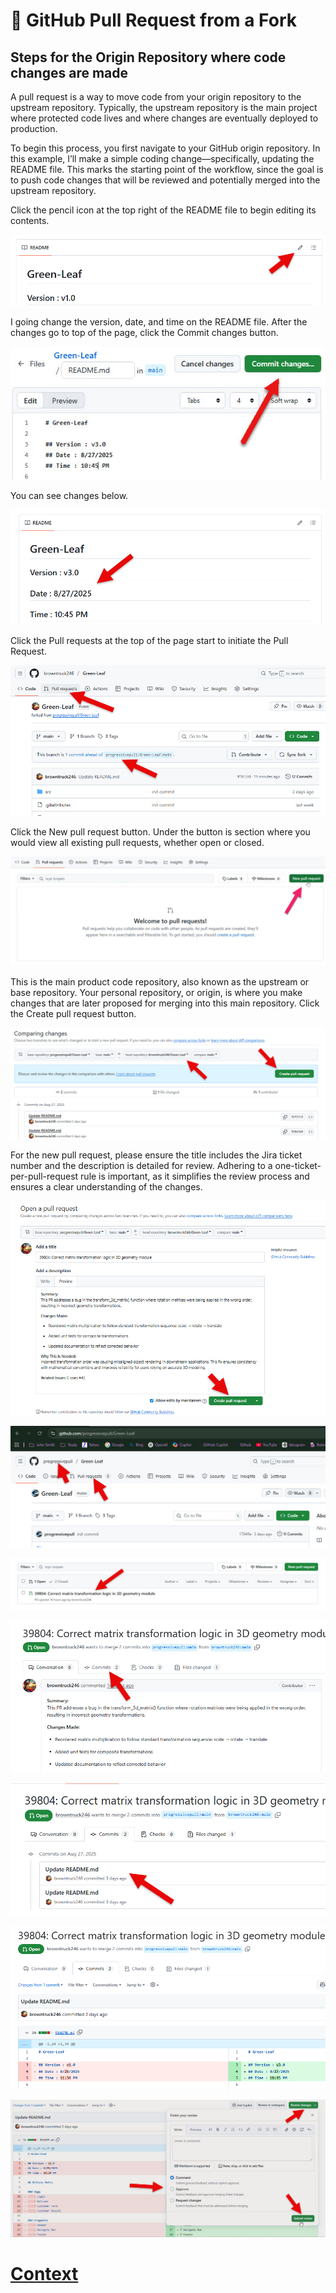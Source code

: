 # 🔁 GitHub Pull Request from a Fork

## Steps for the Origin Repository where code changes are made 

A pull request is a way to move code from your origin repository to the upstream repository. Typically, the upstream repository is the main project where protected code lives and where changes are eventually deployed to production.

To begin this process, you first navigate to your GitHub origin repository. In this example, I’ll make a simple coding change—specifically, updating the README file. This marks the starting point of the workflow, since the goal is to push code changes that will be reviewed and potentially merged into the upstream repository.

Click the pencil icon at the top right of the README file to begin editing its contents.

![1_open_edit_README.jpg](./../IMAGES_STEPS/Pull_Request/1_open_edit_README.png)

I going change the version, date, and time on the README file. After the changes go to top of the page, click the Commit changes button.

![1_open_edit_README.jpg](./../IMAGES_STEPS/Pull_Request/1.5_commit_codeing_changes.jpg)

You can see changes below. 

![2_commit_code.jpg](./../IMAGES_STEPS/Pull_Request/2_commit_code.jpg)


Click the Pull requests at the top of the page start to initiate the Pull Request. 


![3_click_pull_request.jpg](./../IMAGES_STEPS/Pull_Request/3_click_pull_request.jpg)

Click the New pull request button. Under the button is section where you would view all existing pull requests, whether open or closed.

![4_new_pull_request.jpg](./../IMAGES_STEPS/Pull_Request/4_new_pull_request.jpg)

This is the main product code repository, also known as the upstream or base repository. Your personal repository, or origin, is where you make changes that are later proposed for merging into this main repository. Click the Create pull request button.

![5_create_pull_request.jpg](./../IMAGES_STEPS/Pull_Request/5_create_pull_request.jpg)

For the new pull request, please ensure the title includes the Jira ticket number and the description is detailed for review. Adhering to a one-ticket-per-pull-request rule is important, as it simplifies the review process and ensures a clear understanding of the changes.

![6_click_new_pull_request.jpg](./../IMAGES_STEPS/Pull_Request/6_click_new_pull_request.jpg)

![7_open_pull_request.jpg](./../IMAGES_STEPS/Pull_Request/7_open_pull_request.jpg)

![8_open_new_pull_request.jpg](./../IMAGES_STEPS/Pull_Request/8_open_new_pull_request.jpg)

![9_look_commits.jpg](./../IMAGES_STEPS/Pull_Request/9_look_commits.jpg)

![10_step_each_commit.jpg](./../IMAGES_STEPS/Pull_Request/10_step_each_commit.jpg)

![11_diff_commit.jpg](./../IMAGES_STEPS/Pull_Request/11_diff_commit.jpg)

![12_review_commit.jpg](./../IMAGES_STEPS/Pull_Request/12_review_commit.jpg)


# [Context](./../README.md)


